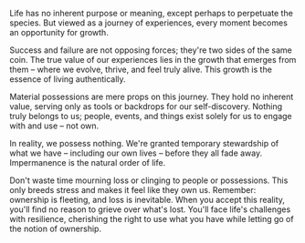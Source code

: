Life has no inherent purpose or meaning, except perhaps to perpetuate the species. But viewed as a journey of experiences, every moment becomes an opportunity for growth.

Success and failure are not opposing forces; they're two sides of the same coin. The true value of our experiences lies in the growth that emerges from them – where we evolve, thrive, and feel truly alive. This growth is the essence of living authentically.

Material possessions are mere props on this journey. They hold no inherent value, serving only as tools or backdrops for our self-discovery. Nothing truly belongs to us; people, events, and things exist solely for us to engage with and use – not own.

In reality, we possess nothing. We're granted temporary stewardship of what we have – including our own lives – before they all fade away. Impermanence is the natural order of life.

Don't waste time mourning loss or clinging to people or possessions. This only breeds stress and makes it feel like they own us. Remember: ownership is fleeting, and loss is inevitable. When you accept this reality, you'll find no reason to grieve over what's lost. You'll face life's challenges with resilience, cherishing the right to use what you have while letting go of the notion of ownership.


